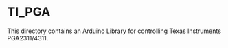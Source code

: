 TI_PGA
==============
This directory contains an Arduino Library for controlling Texas Instruments PGA2311/4311.